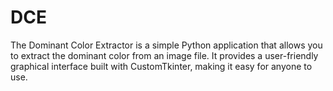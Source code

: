 # DCE
The Dominant Color Extractor is a simple Python application that allows you to extract the dominant color from an image file. It provides a user-friendly graphical interface built with CustomTkinter, making it easy for anyone to use.
